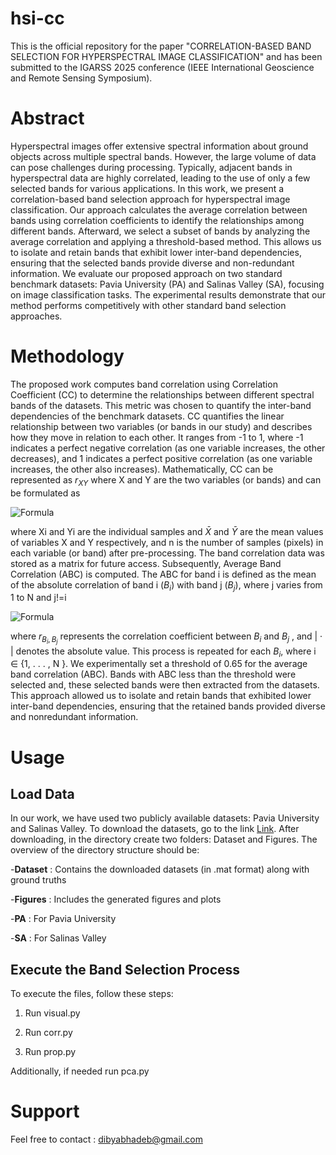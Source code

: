 # hsi-cc
This is the official repository for the paper "CORRELATION-BASED BAND SELECTION FOR HYPERSPECTRAL IMAGE CLASSIFICATION" and has been submitted to the IGARSS 2025 conference (IEEE International Geoscience and Remote Sensing Symposium).

# Abstract
Hyperspectral images offer extensive spectral information about ground objects across multiple spectral bands. However, the large volume of data can pose challenges during processing. Typically, adjacent bands in hyperspectral data are highly correlated, leading to the use of only a few selected bands for various applications. In this work, we present a correlation-based band selection approach for hyperspectral image classification. Our approach calculates the average correlation between bands using correlation coefficients to identify the relationships among different bands. Afterward, we select a subset of bands by analyzing the average correlation and applying a threshold-based method. This allows us to isolate and retain bands that exhibit
lower inter-band dependencies, ensuring that the selected bands provide diverse and non-redundant information. We evaluate our proposed approach on two standard benchmark datasets: Pavia University (PA) and Salinas Valley (SA), focusing on image classification tasks. The experimental results demonstrate that our method performs competitively with other standard band selection approaches.

# Methodology
The proposed work computes band correlation using Correlation Coefficient (CC) to determine the relationships between different spectral bands of the datasets. This metric was chosen to quantify the inter-band dependencies of the benchmark datasets. CC quantifies the linear relationship between two variables (or bands in our study) and describes how they move in relation to each other. It ranges from -1 to 1, where -1 indicates a perfect negative correlation (as one variable increases, the other decreases), and 1 indicates a perfect positive correlation (as one variable increases, the other also increases). Mathematically, CC can be represented as $r_{XY}$ where X and Y are the two variables (or bands) and can be formulated as

![Formula](https://latex.codecogs.com/png.image?\dpi{110}\bg{white}&space;r_{XY}=\frac{\sum_{i=1}^{n}(X_i-\bar{X})(Y_i-\bar{Y})}{\sqrt{\sum_{i=1}^{n}(X_i-\bar{X})^2\sum_{i=1}^{n}(Y_i-\bar{Y})^2}})

where Xi and Yi are the individual samples and $\bar{X}$ and $\bar{Y}$ are the mean values of variables X and Y respectively, and n is the number of samples (pixels) in each variable (or band) after pre-processing. The band correlation data was stored as a matrix for future access. Subsequently, Average Band Correlation (ABC) is computed. The ABC for band i is defined as the mean of the absolute correlation of band i ($B_i$) with band j ($B_j$), where j varies from 1 to N and j!=i

![Formula](https://latex.codecogs.com/png.image?\dpi{110}\bg{white}\text{ABC}_i=\frac{1}{N-1}\sum_{j=1,j\neq&space;i}^{N}\left|r_{B_i,B_j}\right|)

where $r_{B_i, B_j}$ represents the correlation coefficient between $B_i$ and $B_j$ , and | · | denotes the absolute value. This process is repeated for each $B_i$, where i ∈ {1, . . . , N }. We experimentally set a threshold of 0.65 for the average band correlation (ABC). Bands with ABC less than the threshold were selected and, these selected bands were then extracted from the datasets. This approach allowed us to isolate and retain bands that exhibited lower inter-band dependencies, ensuring that the retained bands provided diverse and nonredundant information.

# Usage
## Load Data

In our work, we have used two publicly available datasets: Pavia University and Salinas Valley. To download the datasets, go to the link [Link](https://www.ehu.eus/ccwintco/index.php/Hyperspectral_Remote_Sensing_Scenes).
After downloading, in the directory create two folders: Dataset and Figures.
The overview of the directory structure should be:


-**Dataset** : Contains the downloaded datasets (in .mat format) along with ground truths

-**Figures** : Includes the generated figures and plots

  -**PA** : For Pavia University
  
  -**SA** : For Salinas Valley

## Execute the Band Selection Process

To execute the files, follow these steps:

1. Run visual.py

2. Run corr.py

3. Run prop.py

Additionally, if needed run pca.py

# Support
Feel free to contact : dibyabhadeb@gmail.com
